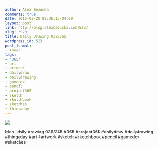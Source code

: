 ```yaml
---
author: Alex Bezuska
comments: true
date: 2015-02-20 02:36:12-04:00
layout: post
link: http://blog.alexbezuska.com/523/
slug: '523'
title: Daily Drawing 038/365
wordpress_id: 523
post_format:
- Image
tags:
- '365'
- art
- artwork
- dailydraw
- dailydrawing
- gamedev
- pencil
- project365
- sketch
- sketchbook
- sketches
- thingaday
---
```


![](/images/2015/02/tumblr_nk1twdHvk41u11b0ro1_1280.jpg)

Meh- daily drawing 038/365 #365 #project365 #dailydraw #dailydrawing #thingaday #art #artwork #sketch #sketchbook #pencil #gamedev #sketches

